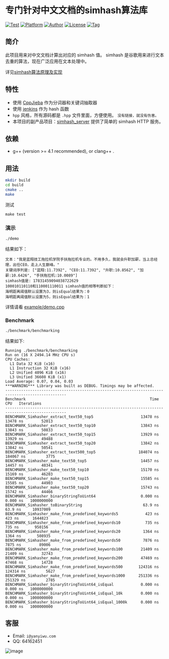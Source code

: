 # 专门针对中文文档的simhash算法库

[![Test](https://github.com/yanyiwu/simhash/actions/workflows/cmake.yml/badge.svg)](https://github.com/yanyiwu/simhash/actions/workflows/cmake.yml)
[![Platform](https://img.shields.io/badge/platform-Linux,%20OS%20X,%20Windows-green.svg?style=flat)](https://github.com/yanyiwu/simhash)
[![Author](https://img.shields.io/badge/author-@yanyiwu-blue.svg?style=flat)](http://yanyiwu.com/) 
[![License](https://img.shields.io/badge/license-MIT-yellow.svg?style=flat)](http://yanyiwu.mit-license.org)
[![Tag](https://img.shields.io/github/v/tag/yanyiwu/simhash.svg)](https://github.com/yanyiwu/simhash/releases)

## 简介

此项目用来对中文文档计算出对应的 simhash 值。 simhash 是谷歌用来进行文本去重的算法，现在广泛应用在文本处理中。

详见[simhash算法原理及实现]

## 特性

+ 使用 [CppJieba] 作为分词器和关键词抽取器
+ 使用 [jenkins] 作为 hash 函数
+ `hpp` 风格，所有源码都是 `.hpp` 文件里面，方便使用。 `没有链接，就没有伤害。`
+ 本项目的副产品项目：[simhash\_server] 提供了简单的 simhash HTTP 服务。

## 依赖

* g++ (version >= 4.1 recommended), or clang++ . 

## 用法

```sh
mkdir build
cd build
cmake ..
make
```

测试

```
make test
```

### 演示

```sh
./demo
```

结果如下：

```
文本："我是蓝翔技工拖拉机学院手扶拖拉机专业的。不用多久，我就会升职加薪，当上总经理，出任CEO，走上人生巅峰。"
关键词序列是: ["蓝翔:11.7392", "CEO:11.7392", "升职:10.8562", "加薪:10.6426", "手扶拖拉机:10.0089"]
simhash值是: 17831459094038722629
100010110110和110001110011 simhash值的相等判断如下：
海明距离阈值默认设置为3，则isEqual结果为：0
海明距离阈值默认设置为5，则isEqual结果为：1
```

详情请看 [example/demo.cpp](example/demo.cpp)

### Benchmark
```sh
./benchmark/benchmarking
```
结果如下:
```
Running ./benchmark/benchmarking
Run on (16 X 2494.14 MHz CPU s)
CPU Caches:
  L1 Data 32 KiB (x16)
  L1 Instruction 32 KiB (x16)
  L2 Unified 4096 KiB (x16)
  L3 Unified 36608 KiB (x1)
Load Average: 0.07, 0.04, 0.03
***WARNING*** Library was built as DEBUG. Timings may be affected.
-------------------------------------------------------------------------------------------------
Benchmark                                                       Time             CPU   Iterations
-------------------------------------------------------------------------------------------------
BENCHMARK_Simhasher_extract_text50_top5                     13478 ns        13478 ns        52013
BENCHMARK_Simhasher_extract_text50_top10                    13843 ns        13843 ns        50833
BENCHMARK_Simhasher_extract_text50_top15                    13929 ns        13929 ns        49488
BENCHMARK_Simhasher_extract_text50_top20                    13842 ns        13842 ns        50541
BENCHMARK_Simhasher_extract_text500_top5                   184074 ns       184067 ns         3775
BENCHMARK_Simhasher_make_text50_top5                        14457 ns        14457 ns        48341
BENCHMARK_Simhasher_make_text50_top10                       15170 ns        15169 ns        46203
BENCHMARK_Simhasher_make_text50_top15                       15585 ns        15585 ns        44903
BENCHMARK_Simhasher_make_text50_top20                       15743 ns        15742 ns        44466
BENCHMARK_Simhasher_binaryStringToUint64                    0.000 ns        0.000 ns   1000000000
BENCHMARK_Simhasher_toBinaryString                           63.9 ns         63.9 ns     10937009
BENCHMARK_Simhasher_make_from_predefined_keywords5            423 ns          423 ns      1644823
BENCHMARK_Simhasher_make_from_predefined_keywords10           735 ns          735 ns       950156
BENCHMARK_Simhasher_make_from_predefined_keywords20          1364 ns         1364 ns       508935
BENCHMARK_Simhasher_make_from_predefined_keywords50          7876 ns         7875 ns        89006
BENCHMARK_Simhasher_make_from_predefined_keywords100        21409 ns        21409 ns        32743
BENCHMARK_Simhasher_make_from_predefined_keywords200        47469 ns        47468 ns        14728
BENCHMARK_Simhasher_make_from_predefined_keywords500       124316 ns       124314 ns         5627
BENCHMARK_Simhasher_make_from_predefined_keywords1000      251336 ns       251329 ns         2785
BENCHMARK_Simhasher_binaryStringToUint64_isEqual            0.000 ns        0.000 ns   1000000000
BENCHMARK_Simhasher_binaryStringToUint64_isEqual_10k        0.000 ns        0.000 ns   1000000000
BENCHMARK_Simhasher_binaryStringToUint64_isEqual_1000k      0.000 ns        0.000 ns   1000000000
```

## 客服

+ Email: `i@yanyiwu.com`
+ QQ: 64162451

![image](http://7viirv.com1.z0.glb.clouddn.com/5a7d1b5c0d_yanyiwu_personal_qrcodes.jpg)

[simhash算法原理及实现]:http://yanyiwu.com/work/2014/01/30/simhash-shi-xian-xiang-jie.html
[CppJieba]:https://github.com/yanyiwu/cppjieba
[jenkins]:https://github.com/seomoz/simhash-cpp/blob/master/src/hashes/jenkins.h
[simhash\_server]:https://github.com/yanyiwu/simhash_server



